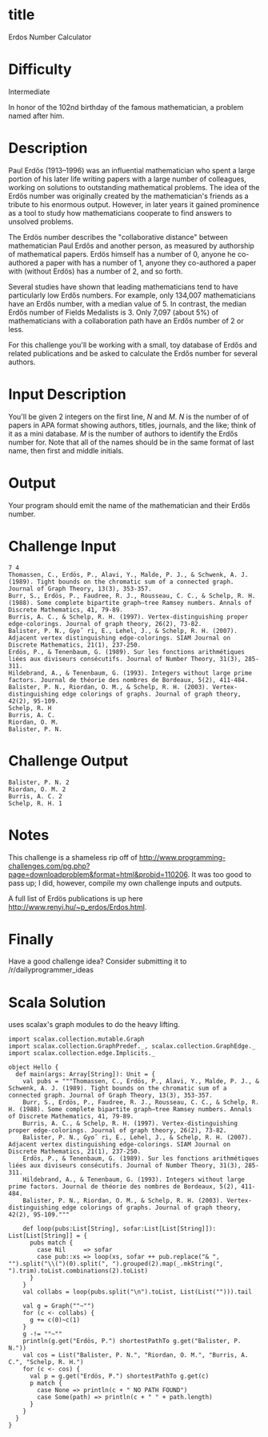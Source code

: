 # title

Erdos Number Calculator

# Difficulty

Intermediate

In honor of the 102nd birthday of the famous mathematician, a problem named after him. 

# Description

Paul Erdős (1913–1996) was an influential mathematician who spent a large portion of his later life writing papers with a large number of colleagues, working on solutions to outstanding mathematical problems. The idea of the Erdős number was originally created by the mathematician's friends as a tribute to his enormous output. However, in later years it gained prominence as a tool to study how mathematicians cooperate to find answers to unsolved problems. 

The Erdös number describes the "collaborative distance" between mathematician Paul Erdős and another person, as measured by authorship of mathematical papers. Erdös himself has a number of 0, anyone he co-authored a paper with has a number of 1, anyone they co-authored a paper with (without Erdös) has a number of 2, and so forth. 

Several studies have shown that leading mathematicians tend to have particularly low Erdős numbers. For example, only 134,007 mathematicians have an Erdős number, with a median value of 5. In contrast, the median Erdős number of Fields Medalists is 3. Only 7,097 (about 5%) of mathematicians with a collaboration path have an Erdős number of 2 or less.

For this challenge you'll be working with a small, toy database of Erdős and related publications and be asked to calculate the Erdős number for several authors. 

# Input Description

You'll be given 2 integers on the first line, *N* and *M*. *N* is the number of of papers in APA format showing authors, titles, journals, and the like; think of it as a mini database. *M* is the number of authors to identify the Erdős number for. Note that all of the names should be in the same format of last name, then first and middle initials. 

# Output 

Your program should emit the name of the mathematician and their Erdős number.

# Challenge Input

	7 4
	Thomassen, C., Erdös, P., Alavi, Y., Malde, P. J., & Schwenk, A. J. (1989). Tight bounds on the chromatic sum of a connected graph. Journal of Graph Theory, 13(3), 353-357.
	Burr, S., Erdös, P., Faudree, R. J., Rousseau, C. C., & Schelp, R. H. (1988). Some complete bipartite graph—tree Ramsey numbers. Annals of Discrete Mathematics, 41, 79-89.
	Burris, A. C., & Schelp, R. H. (1997). Vertex-distinguishing proper edge-colorings. Journal of graph theory, 26(2), 73-82.
	Balister, P. N., Gyo˝ ri, E., Lehel, J., & Schelp, R. H. (2007). Adjacent vertex distinguishing edge-colorings. SIAM Journal on Discrete Mathematics, 21(1), 237-250.
	Erdös, P., & Tenenbaum, G. (1989). Sur les fonctions arithmétiques liées aux diviseurs consécutifs. Journal of Number Theory, 31(3), 285-311.
	Hildebrand, A., & Tenenbaum, G. (1993). Integers without large prime factors. Journal de théorie des nombres de Bordeaux, 5(2), 411-484.
	Balister, P. N., Riordan, O. M., & Schelp, R. H. (2003). Vertex‐distinguishing edge colorings of graphs. Journal of graph theory, 42(2), 95-109.
	Schelp, R. H
	Burris, A. C.
	Riordan, O. M.
	Balister, P. N.

# Challenge Output

	Balister, P. N. 2
	Riordan, O. M. 2
	Burris, A. C. 2
	Schelp, R. H. 1

# Notes

This challenge is a shameless rip off of http://www.programming-challenges.com/pg.php?page=downloadproblem&format=html&probid=110206. It was too good to pass up; I did, however, compile my own challenge inputs and outputs. 

A full list of Erdös publications is up here http://www.renyi.hu/~p_erdos/Erdos.html. 
	
# Finally

Have a good challenge idea? Consider submitting it to /r/dailyprogrammer_ideas


# Scala Solution

uses scalax's graph modules to do the heavy lifting.

	import scalax.collection.mutable.Graph
	import scalax.collection.GraphPredef._, scalax.collection.GraphEdge._
	import scalax.collection.edge.Implicits._

	object Hello {
	  def main(args: Array[String]): Unit = {
	    val pubs = """Thomassen, C., Erdös, P., Alavi, Y., Malde, P. J., & Schwenk, A. J. (1989). Tight bounds on the chromatic sum of a connected graph. Journal of Graph Theory, 13(3), 353-357.
	    Burr, S., Erdös, P., Faudree, R. J., Rousseau, C. C., & Schelp, R. H. (1988). Some complete bipartite graph—tree Ramsey numbers. Annals of Discrete Mathematics, 41, 79-89.
	    Burris, A. C., & Schelp, R. H. (1997). Vertex-distinguishing proper edge-colorings. Journal of graph theory, 26(2), 73-82.
	    Balister, P. N., Gyo˝ ri, E., Lehel, J., & Schelp, R. H. (2007). Adjacent vertex distinguishing edge-colorings. SIAM Journal on Discrete Mathematics, 21(1), 237-250.
	    Erdös, P., & Tenenbaum, G. (1989). Sur les fonctions arithmétiques liées aux diviseurs consécutifs. Journal of Number Theory, 31(3), 285-311.
	    Hildebrand, A., & Tenenbaum, G. (1993). Integers without large prime factors. Journal de théorie des nombres de Bordeaux, 5(2), 411-484.
	    Balister, P. N., Riordan, O. M., & Schelp, R. H. (2003). Vertex‐distinguishing edge colorings of graphs. Journal of graph theory, 42(2), 95-109."""

	    def loop(pubs:List[String], sofar:List[List[String]]): List[List[String]] = {
	      pubs match {
	        case Nil     => sofar
	        case pub::xs => loop(xs, sofar ++ pub.replace("& ", "").split("\\(")(0).split(", ").grouped(2).map(_.mkString(", ").trim).toList.combinations(2).toList)
	      }
	    }
	    val collabs = loop(pubs.split("\n").toList, List(List(""))).tail

	    val g = Graph(""~"")
	    for (c <- collabs) {
	      g += c(0)~c(1)
	    }
		g -!= ""~""
	    println(g.get("Erdös, P.") shortestPathTo g.get("Balister, P. N."))
	    val cos = List("Balister, P. N.", "Riordan, O. M.", "Burris, A. C.", "Schelp, R. H.")
	    for (c <- cos) {
	      val p = g.get("Erdös, P.") shortestPathTo g.get(c) 
	      p match {
	        case None => println(c + " NO PATH FOUND")
	        case Some(path) => println(c + " " + path.length)
	      }
	    }
	  }
	}
